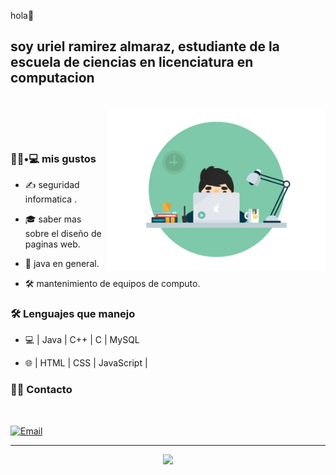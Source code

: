 hola👋<h2> soy uriel ramirez almaraz,  estudiante de la escuela de ciencias en licenciatura en computacion </h2>

<br/>

<img src="https://github.com/nirala69/nirala69/blob/master/70804f7e25b11f29db904f2fa7b4cd9d.gif" width="350" align='right'>

<br><br>

<h3> 👨🏻•💻 mis gustos </h3>


- ✍️ seguridad informatica .

- 🎓 saber mas sobre el diseño de paginas web.

- 🌱 java en general.

- 🛠 mantenimiento de equipos de computo.


<h3>🛠 Lenguajes que manejo</h3>


- 💻  | Java | C++ | C | MySQL

- 🌐 | HTML | CSS | JavaScript |

<!--

- 🛢 &nbsp; MySQL | MongoDB

- 🔧 &nbsp; Git | Markdown | Selenium | Tidyverse

- 🖥 &nbsp; Illustrator| Photoshop | InDesign

-->



<h3> 🤝🏻 Contacto  </h3>

<br>


<p align="center">


<a href="mailto:uriel.ramirez.almaraz@gmail.com"><img alt="Email" src="https://img.shields.io/badge/Email-uriel.ramirez.almaraz@gmail.com-blue?style=flat-square&logo=gmail"></a>

</p>


<hr>

<p align="center">
  <img align="" src="https://github-readme-stats.vercel.app/api?username=RamirezAlmarazUriel&theme=buefy&show_icons=true&hide=contribs" />
</p>
